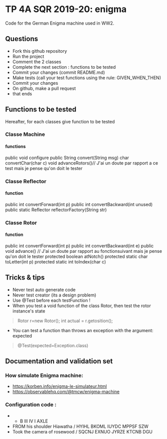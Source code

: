 # TP 4A SQR 2019-20: enigma
Code for the German Enigma machine used in WW2.

## Questions
- Fork this github repository
- Run the project
- Comment the 2 classes
- Complete the next section : functions to be tested
- Commit your changes (commit README.md)
- Make tests (call your test functions using the rule: GIVEN_WHEN_THEN) 
- Commit your changes
- On github, make a pull request 
- that ends

## Functions to be tested
Hereafter, for each classes give function to be tested 

### Classe Machine
#### functions
public void configure
public String convert(String msg)
char convertChar(char c)
void advanceRotors()// J'ai un doute par rapport a ce test mais je pense qu'on doit le tester
### Classe Reflector
#### function
public int convertForward(int p)
public int convertBackward(int unused)
public static Reflector reflectorFactory(String str)
### Classe Rotor
#### function
public int convertForward(int p)
public int convertBackward(int e)
public void advance()
// J'ai un doute par rapport au fonctionsuivant mais je pense qu'on doit le tester
protected boolean atNotch()
protected static char toLetter(int p)
protected static int toIndex(char c)
## Tricks & tips
- Never test auto generate code
- Never test creator (its a design problem)
- Use @Test before each testFunction !
- When you test a void function of the class Rotor, then test the rotor instance's state
> Rotor r=new Rotor();
> int actual = r.getosition();
- You can test a function than throws an exception with the argument: expected
> @Test(expected=Exception.class)

## Documentation and validation set
### How simulate Enigma machine:
- https://korben.info/enigma-le-simulateur.html
- https://observablehq.com/@tmcw/enigma-machine
### Configuration code :
- * B III IV I AXLE
- FROM his shoulder Hiawatha / HYIHL BKOML IUYDC MPPSF SZW
- Took the camera of rosewood / SQCNJ EXNUO JYRZE KTCNB DGU



 

